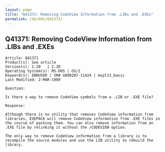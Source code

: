 ```yaml
---
layout: page
title: "Q41371: Removing CodeView Information from .LIBs and .EXEs"
permalink: /kb/041/Q41371/
---
```


## Q41371: Removing CodeView Information from .LIBs and .EXEs

	Article: Q41371
	Product(s): See article
	Version(s): 2.20   | 2.20
	Operating System(s): MS-DOS | OS/2
	Keyword(s): ENDUSER | SR# G890207-11424 | mspl13_basic
	Last Modified: 2-MAR-1989
	
	Question:
	
	Is there a way to remove CodeView symbols from a .LIB or .EXE file?
	
	Response:
	
	Although there is no utility that removes CodeView information from
	libraries, EXEPACK will remove CodeView information from .EXE files in
	the course of packing them. You can also remove information from an
	.EXE file by relinking it without the /CODEVIEW option.
	
	The only way to remove CodeView information from a library is to
	recompile the source modules and use the LIB utility to rebuild the
	library.

